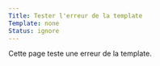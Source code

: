```yaml
---
Title: Tester l'erreur de la template
Template: none
Status: ignore
---
```

Cette page teste une erreur de la template.